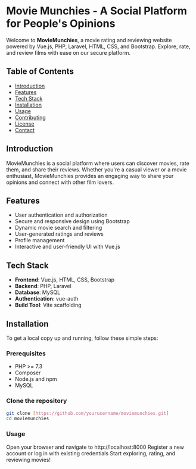# Movie Munchies - A Social Platform for People's Opinions

Welcome to **MovieMunchies**, a movie rating and reviewing website powered by Vue.js, PHP, Laravel, HTML, CSS, and Bootstrap. Explore, rate, and review films with ease on our secure platform.

## Table of Contents
- [Introduction](#introduction)
- [Features](#features)
- [Tech Stack](#tech-stack)
- [Installation](#installation)
- [Usage](#usage)
- [Contributing](#contributing)
- [License](#license)
- [Contact](#contact)

## Introduction
MovieMunchies is a social platform where users can discover movies, rate them, and share their reviews. Whether you're a casual viewer or a movie enthusiast, MovieMunchies provides an engaging way to share your opinions and connect with other film lovers.

## Features
- User authentication and authorization
- Secure and responsive design using Bootstrap
- Dynamic movie search and filtering
- User-generated ratings and reviews
- Profile management
- Interactive and user-friendly UI with Vue.js

## Tech Stack
- **Frontend**: Vue.js, HTML, CSS, Bootstrap
- **Backend**: PHP, Laravel
- **Database**: MySQL
- **Authentication**: vue-auth
- **Build Tool**: Vite scaffolding

## Installation
To get a local copy up and running, follow these simple steps:

### Prerequisites
- PHP >= 7.3
- Composer
- Node.js and npm
- MySQL

### Clone the repository
```sh
git clone [https://github.com/yourusername/moviemunchies.git]
cd moviemunchies

```
### Usage
Open your browser and navigate to http://localhost:8000
Register a new account or log in with existing credentials
Start exploring, rating, and reviewing movies!
